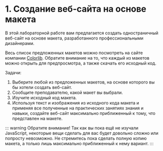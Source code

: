 # 1. Создание веб-сайта на основе макета

В этой лабораторной работе вам предлагается создать одностраничный веб-сайт на 
основе макета, разработанного профессиональными дизайнерами.

Весь список предложенных макетов можно посмотреть на сайте компании
[Colorlib](https://colorlib.com/wp/cat/one-page). Обратите внимание на то, 
что каждый из макетов можно открыть для предпросмотра, а также скачать его 
исходный код.

Задачи:

1. Выберите любой из предложенных макетов, на основе которого вы бы хотели 
создать веб-сайт.
2. Сообщите преподавателю, какой макет вы выбрали.
3. Изучите исходный код макета.
4. Используя текст и изображения из исходного кода макета и применяя все 
полученные на практических занятиях знания и навыки, создайте веб-сайт 
максимально приближенный к тому, что представлен на макете.

::: warning Обратите внимание!
Так как вы пока ещё не изучали JavaScript, некоторые вещи сделать для вас будет 
довольно сложно или попросту невозможно. Не стремитесь пока сделать полную 
копию макета, а только лишь максимально приближенный к нему вариант.
:::

<disqus-comments
  page-uuid="149fa661-6e05-4d4c-8525-521ec95711e8"
  page-title="1. Создание веб-сайта на основе макета | Лабораторные работы"/>
